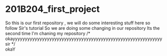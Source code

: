 # 201B204_first_project
So this is our first repository ,
we will do some interesting stuff here so follow Sir's tutorial
So we are doing some changing in our repository 
Its the second time I'm chaning my repository 
/* okayyyyyyyyyyyyyyyyyyyyyyyyyyyyyyyyyyyyyyyyyyyyyyyyyyyyyyyyyyyyy sir */   
okaY
